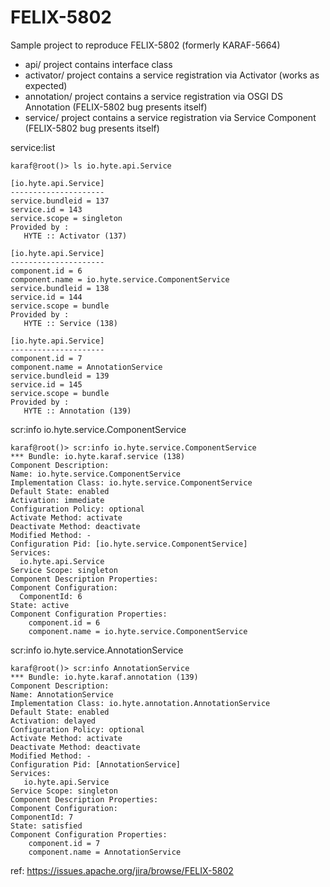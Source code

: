 # FELIX-5802

Sample project to reproduce FELIX-5802 (formerly KARAF-5664)

 * api/ project contains interface class
 * activator/ project contains a service registration via Activator (works as expected)
 * annotation/ project contains a service registration via OSGI DS Annotation (FELIX-5802 bug presents itself)
 * service/ project contains a service registration via Service Component (FELIX-5802 bug presents itself)
 
 service:list
 
    karaf@root()> ls io.hyte.api.Service
 
    [io.hyte.api.Service]                                                                                                                                                                                                                                                                                                                                                                          
    ---------------------                                                                                                                                                                                                                                                                                                                                                                    
    service.bundleid = 137                                                                                                                                                                                                                                                                                                                                                                 
    service.id = 143                                                                                                                                                                                                                                                                                                                                                                       
    service.scope = singleton                                                                                                                                                                                                                                                                                                                                                             
    Provided by :                                                                                                                                                                                                                                                                                                                                                                           
       HYTE :: Activator (137)                                                                                                                                                                                                                                                                                                                                                                                                                                                                                                                                                                                                                                                                                                                                                      
    
    [io.hyte.api.Service]                                                                                                                                                                                                                                                                                                                                                                  
    ---------------------                                                                                                                                                                                                                                                                                                                                                                   
    component.id = 6                                                                                                                                                                                                                                                                                                                                                                       
    component.name = io.hyte.service.ComponentService                                                                                                                                                                                                                                                                                                                                      
    service.bundleid = 138                                                                                                                                                                                                                                                                                                                                                                 
    service.id = 144                                                                                                                                                                                                                                                                                                                                                                       
    service.scope = bundle                                                                                                                                                                                                                                                                                                                                                                
    Provided by :                                                                                                                                                                                                                                                                                                                                                                           
       HYTE :: Service (138)   
 
    [io.hyte.api.Service]
    ---------------------
    component.id = 7
    component.name = AnnotationService
    service.bundleid = 139
    service.id = 145
    service.scope = bundle
    Provided by : 
       HYTE :: Annotation (139)
 
 scr:info io.hyte.service.ComponentService
   
    karaf@root()> scr:info io.hyte.service.ComponentService
    *** Bundle: io.hyte.karaf.service (138)
    Component Description:
    Name: io.hyte.service.ComponentService
    Implementation Class: io.hyte.service.ComponentService
    Default State: enabled
    Activation: immediate
    Configuration Policy: optional
    Activate Method: activate
    Deactivate Method: deactivate
    Modified Method: -
    Configuration Pid: [io.hyte.service.ComponentService]
    Services: 
      io.hyte.api.Service
    Service Scope: singleton
    Component Description Properties:
    Component Configuration:
      ComponentId: 6
    State: active
    Component Configuration Properties:
        component.id = 6
        component.name = io.hyte.service.ComponentService
 
  scr:info io.hyte.service.AnnotationService
 
    karaf@root()> scr:info AnnotationService
    *** Bundle: io.hyte.karaf.annotation (139)
    Component Description:
    Name: AnnotationService
    Implementation Class: io.hyte.annotation.AnnotationService
    Default State: enabled
    Activation: delayed
    Configuration Policy: optional
    Activate Method: activate
    Deactivate Method: deactivate
    Modified Method: -
    Configuration Pid: [AnnotationService]
    Services: 
       io.hyte.api.Service
    Service Scope: singleton
    Component Description Properties:
    Component Configuration:
    ComponentId: 7
    State: satisfied   
    Component Configuration Properties:
        component.id = 7
        component.name = AnnotationService
 
 ref: https://issues.apache.org/jira/browse/FELIX-5802
 